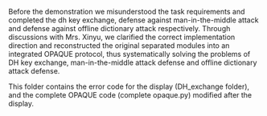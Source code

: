Before the demonstration we misunderstood the task requirements and completed the dh key exchange, defense against man-in-the-middle attack and defense against offline dictionary attack respectively. Through discussions with Mrs. Xinyu, we clarified the correct implementation direction and reconstructed the original separated modules into an integrated OPAQUE protocol, thus systematically solving the problems of DH key exchange, man-in-the-middle attack defense and offline dictionary attack defense.

This folder contains the error code for the display (DH_exchange folder), and the complete OPAQUE code (complete opaque.py) modified after the display.
